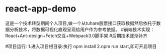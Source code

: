 # react-app-demo
这是一个技术转型期间个人项目,做一个从tuhare股票接口获取数据然后依托于数据分析技术，将数据可视化直观呈现给用户作为参考依据。
#前端技术实现：React+Ant-design+Fetch交互+Webpack3.0脚手架
#后期技术逐渐补齐

#项目运行:
1.进入项目根目录:执行 npm install
2.npm run start,即可开启项目
